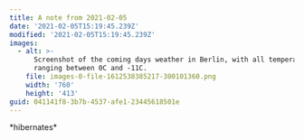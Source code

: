 ```yaml
---
title: A note from 2021-02-05
date: '2021-02-05T15:19:45.239Z'
modified: '2021-02-05T15:19:45.239Z'
images:
  - alt: >-
      Screenshot of the coming days weather in Berlin, with all temperatures
      ranging between 0C and -11C.
    file: images-0-file-1612538385217-300101360.png
    width: '760'
    height: '413'
guid: 041141f8-3b7b-4537-afe1-23445618501e
---
```

\*hibernates\*

